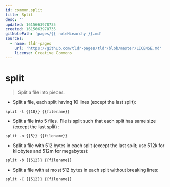 ```yaml
---
id: common.split
title: Split
desc: ''
updated: 1615663978735
created: 1615663978735
gitNotePath: 'pages/{{ noteHiearchy }}.md'
sources:
  - name: tldr-pages
    url: 'https://github.com/tldr-pages/tldr/blob/master/LICENSE.md'
    license: Creative Commons
---
```

# split

> Split a file into pieces.

- Split a file, each split having 10 lines (except the last split):

`split -l {{10}} {{filename}}`

- Split a file into 5 files. File is split such that each split has same size (except the last split):

`split -n {{5}} {{filename}}`

- Split a file with 512 bytes in each split (except the last split; use 512k for kilobytes and 512m for megabytes):

`split -b {{512}} {{filename}}`

- Split a file with at most 512 bytes in each split without breaking lines:

`split -C {{512}} {{filename}}`

